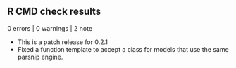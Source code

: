 ## R CMD check results

0 errors | 0 warnings | 2 note

* This is a patch release for 0.2.1
* Fixed a function template to accept a class for models that use the same
parsnip engine.
